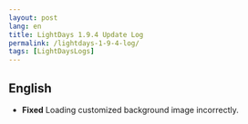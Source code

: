 ```yaml
---
layout: post
lang: en
title: LightDays 1.9.4 Update Log
permalink: /lightdays-1-9-4-log/
tags: [LightDaysLogs]
---
```


## English

* **Fixed** Loading customized background image incorrectly.